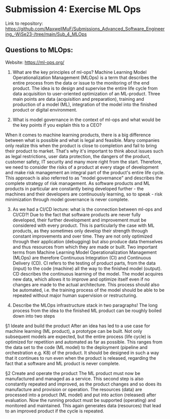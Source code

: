 # Submission 4: Exercise ML Ops
Link to repository: https://github.com/MaxwellMuF/Submissions_Advanced_Software_Engineering_-WiSe23-/tree/main/Sub_4_MLOps 

## Questions to MLOps:
Website: https://ml-ops.org/


1. What are the key principles of ml-ops?
Machine Learning Model Operationalization Management (MLOps) is a term that describes the entire process from the data or issue to the monitoring of the end product. The idea is to design and supervise the entire life cycle from data acquisition to user-oriented optimization of an ML-product. Three main points are data (acquisition and preparation), training and production of a model (ML), integration of the model into the finished product or digital environment.

2. What is model governance in the context of ml-ops and what would be the key points if you explain this to a CEO? 

When it comes to machine learning products, there is a big difference between what is possible and what is legal and feasible. Many companies only realize this when the product is close to completion and fail to bring their product to market. That's why it's important to think about issues such as legal restrictions, user data protection, the dangers of the product, customer safety, IT security and many more right from the start.
Therefore, we need to consider the risks of a product at every stage of development and make risk management an integral part of the product's entire life cycle. This approach is also referred to as "model governance" and describes the complete strategy of risk management.
As software products and ML products in particular are constantly being developed further - the machines and their developers are continuously learning, so to speak - risk minimization through model governance is never complete. 

3. As we had a CI/CD lecture: what is the connection between ml-ops and CI/CD?!
Due to the fact that software products are never fully developed, their further development and improvement must be considered with every product. This is particularly the case with ML products, as they sometimes only develop their strength through constant improvements and over time. They are not only optimized through their application (debugging) but also produce data themselves and thus resources from which they are made or built.
Two important terms from Machine Learning Model Operationalization Management (MLOps) are therefore Continuous Integration (CI) and Continuous Delivery (CD). CI refers to the testing of product parts, from the data (input) to the code (machine) all the way to the finished model (output). CD describes the continuous learning of the model. The model acquires new data, which allows it to improve and optimize itself even if no changes are made to the actual architecture. This process should also be automated, i.e. the training process of the model should be able to be repeated without major human supervision or restructuring. 

4. Describe the MLOps infrastructure stack in two paragraphs!
The long process from the idea to the finished ML product can be roughly boiled down into two steps

§1 Ideate and build the product
After an idea has led to a use case for machine learning (ML product), a prototype can be built. Not only subsequent models are expected, but the entire process (life cycle) is optimized for repetition and automated as far as possible. This ranges from the data set to the code (ML model) to the deployment (pipeline and orchestration e.g. K8) of the product. 
It should be designed in such a way that it continues to run even when the product is released, regarding the fact that a software and ML product is never complete.

§2 Create and operate the product
The ML product must now be manufactured and managed as a service. This second step is also constantly repeated and improved, as the product changes and so does its manufacture and provision or operation.
The resources (data) are processed into a product (ML model) and put into action (released) after evaluation. Now the running product must be supported (operating) and monitored and maintained. This again generates data (resources) that lead to an improved product if the cycle is repeated.